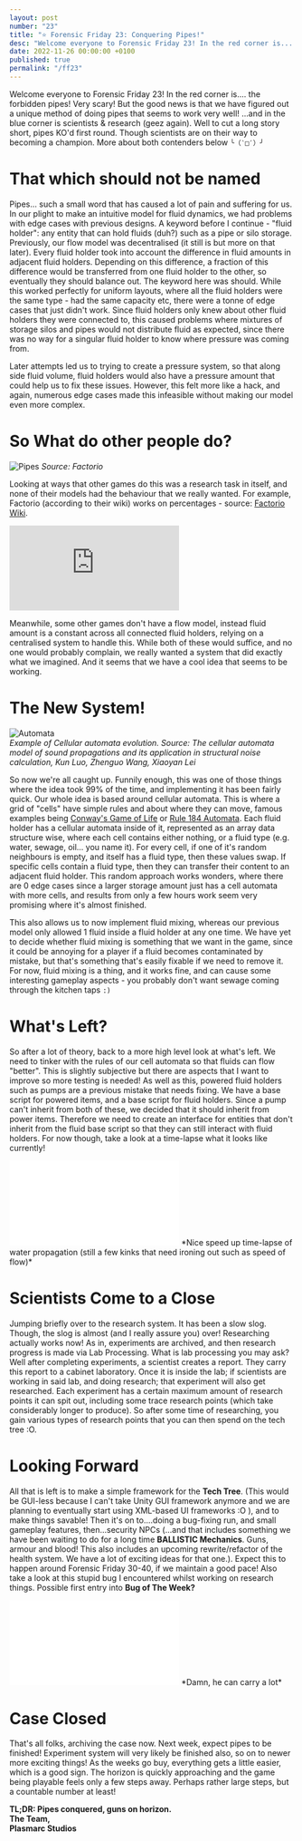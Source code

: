 ```yaml
---
layout: post
number: "23"
title: "⭐ Forensic Friday 23: Conquering Pipes!"
desc: "Welcome everyone to Forensic Friday 23! In the red corner is.... the forbidden pipes! Very scary! But the good news is that we have figured out a unique method of doing pipes that seems to work very well! ...and in the blue corner is scientists & research (geez again). Well to cut a long story short, pipes KO'd first round. Though scientists are on their way to becoming a champion. More about both contenders below `╰（‵□′）╯`"
date: 2022-11-26 00:00:00 +0100
published: true
permalink: "/ff23"
---
```


Welcome everyone to Forensic Friday 23! In the red corner is.... the forbidden pipes! Very scary! But the good news is that we have figured out a unique method of doing pipes that seems to work very well! ...and in the blue corner is scientists & research (geez again). Well to cut a long story short, pipes KO'd first round. Though scientists are on their way to becoming a champion. More about both contenders below `╰（‵□′）╯`

# That which should not be named

Pipes... such a small word that has caused a lot of pain and suffering for us. In our plight to make an intuitive model for fluid dynamics, we had problems with edge cases with previous designs. A keyword before I continue - "fluid holder": any entity that can hold fluids (duh?) such as a pipe or silo storage. Previously, our flow model was decentralised (it still is but more on that later). Every fluid holder took into account the difference in fluid amounts in adjacent fluid holders. Depending on this difference, a fraction of this difference would be transferred from one fluid holder to the other, so eventually they should balance out. The keyword here was should. While this worked perfectly for uniform layouts, where all the fluid holders were the same type - had the same capacity etc, there were a tonne of edge cases that just didn't work. Since fluid holders only knew about other fluid holders they were connected to, this caused problems where mixtures of storage silos and pipes would not distribute fluid as expected, since there was no way for a singular fluid holder to know where pressure was coming from.

Later attempts led us to trying to create a pressure system, so that along side fluid volume, fluid holders would also have a pressure amount that could help us to fix these issues. However, this felt more like a hack, and again, numerous edge cases made this infeasible without making our model even more complex.

# So What do other people do?

![Pipes](./forensic-friday-media/ff23/fac.png)
*Source: Factorio*

Looking at ways that other games do this was a research task in itself, and none of their models had the behaviour that we really wanted. For example, Factorio (according to their wiki) works on percentages - source: [Factorio Wiki](https://wiki.factorio.com/Fluid_system#Flow).

<iframe src="https://wiki.factorio.com/Fluid_system#Flow" frameborder="0" scrolling="no"></iframe>

Meanwhile, some other games don't have a flow model, instead fluid amount is a constant across all connected fluid holders, relying on a centralised system to handle this. While both of these would suffice, and no one would probably complain, we really wanted a system that did exactly what we imagined. And it seems that we have a cool idea that seems to be working.

# The New System!

![Automata](./forensic-friday-media/ff23/automata.png)
\
*Example of Cellular automata evolution. Source: The cellular automata model of sound propagations and its application in structural noise calculation, Kun Luo, Zhenguo Wang, Xiaoyan Lei*

So now we're all caught up. Funnily enough, this was one of those things where the idea took 99% of the time, and implementing it has been fairly quick. Our whole idea is based around cellular automata. This is where a grid of "cells" have simple rules and about where they can move, famous examples being [Conway's Game of Life](https://en.wikipedia.org/wiki/Conway%27s_Game_of_Life) or [Rule 184 Automata](https://en.wikipedia.org/wiki/Rule_184). Each fluid holder has a cellular automata inside of it, represented as an array data structure wise, where each cell contains either nothing, or a fluid type (e.g. water, sewage, oil... you name it). For every cell, if one of it's random neighbours is empty, and itself has a fluid type, then these values swap. If specific cells contain a fluid type, then they can transfer their content to an adjacent fluid holder. This random approach works wonders, where there are 0 edge cases since a larger storage amount just has a cell automata with more cells, and results from only a few hours work seem very promising where it's almost finished.

This also allows us to now implement fluid mixing, whereas our previous model only allowed 1 fluid inside a fluid holder at any one time. We have yet to decide whether fluid mixing is something that we want in the game, since it could be annoying for a player if a fluid becomes contaminated by mistake, but that's something that's easily fixable if we need to remove it. For now, fluid mixing is a thing, and it works fine, and can cause some interesting gameplay aspects - you probably don't want sewage coming through the kitchen taps `:)`

# What's Left?
So after a lot of theory, back to a more high level look at what's left. We need to tinker with the rules of our cell automata so that fluids can flow "better". This is slightly subjective but there are aspects that I want to improve so more testing is needed! As well as this, powered fluid holders such as pumps are a previous mistake that needs fixing. We have a base script for powered items, and a base script for fluid holders. Since a pump can't inherit from both of these, we decided that it should inherit from power items. Therefore we need to create an interface for entities that don't inherit from the fluid base script so that they can still interact with fluid holders. For now though, take a look at a time-lapse what it looks like currently!


<iframe src="./forensic-friday-media/ff23/pipes.mp4" frameborder="0" allowfullscreen></iframe>
*Nice speed up time-lapse of water propagation (still a few kinks that need ironing out such as speed of flow)*

# Scientists Come to a Close

Jumping briefly over to the research system. It has been a slow slog. Though, the slog is almost (and I really assure you) over! Researching actually works now! As in, experiments are archived, and then research progress is made via Lab Processing. What is lab processing you may ask? Well after completing experiments, a scientist creates a report. They carry this report to a cabinet laboratory. Once it is inside the lab; if scientists are working in said lab, and doing research; that experiment will also get researched. Each experiment has a certain maximum amount of research points it can spit out, including some trace research points (which take considerably longer to produce). So after some time of researching, you gain various types of research points that you can then spend on the tech tree :O.

# Looking Forward

All that is left is to make a simple framework for the **Tech Tree**. (This would be GUI-less because I can't take Unity GUI framework anymore and we are planning to eventually start using XML-based UI frameworks :O ), and to make things savable! Then it's on to....doing a bug-fixing run, and small gameplay features, then...security NPCs (...and that includes something we have been waiting to do for a long time **BALLISTIC Mechanics**. Guns, armour and blood! This also includes an upcoming rewrite/refactor of the health system. We have a lot of exciting ideas for that one.). Expect this to happen around Forensic Friday 30-40, if we maintain a good pace!
Also take a look at this stupid bug I encountered whilst working on research things. Possible first entry into **Bug of The Week?**


<iframe src="./forensic-friday-media/ff23/carryBug.mp4" frameborder="0" allowfullscreen></iframe>
*Damn, he can carry a lot*

# Case Closed

That's all folks, archiving the case now. Next week, expect pipes to be finished! Experiment system will very likely be finished also, so on to newer more exciting things! As the weeks go buy, everything gets a little easier, which is a good sign. The horizon is quickly approaching and the game being playable feels only a few steps away. Perhaps rather large steps, but a countable number at least!

**TL;DR: Pipes conquered, guns on horizon.**\
**The Team,**\
**Plasmarc Studios**